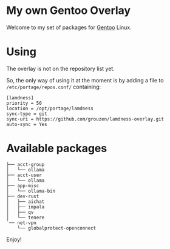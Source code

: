 # My own Gentoo Overlay

Welcome to my set of packages for [Gentoo](https://www.gentoo.org/) Linux.

# Using

The overlay is not on the repository list yet.

So, the only way of using it at the moment is by adding a file to `/etc/portage/repos.conf/` containing:
```
[lamdness]
priority = 50
location = /opt/portage/lamdness
sync-type = git
sync-uri = https://github.com/grouzen/lamdness-overlay.git
auto-sync = Yes
```

# Available packages

```
├── acct-group
│   └── ollama
├── acct-user
│   └── ollama
├── app-misc
│   └── ollama-bin
├── dev-rust
│   ├── aichat
│   ├── impala
│   ├── qv
│   └── tenere
`── net-vpn
    └── globalprotect-openconnect
```

Enjoy!

